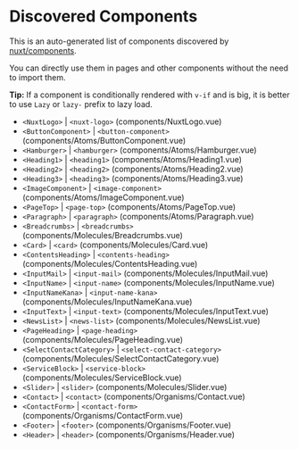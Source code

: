 # Discovered Components

This is an auto-generated list of components discovered by [nuxt/components](https://github.com/nuxt/components).

You can directly use them in pages and other components without the need to import them.

**Tip:** If a component is conditionally rendered with `v-if` and is big, it is better to use `Lazy` or `lazy-` prefix to lazy load.

- `<NuxtLogo>` | `<nuxt-logo>` (components/NuxtLogo.vue)
- `<ButtonComponent>` | `<button-component>` (components/Atoms/ButtonComponent.vue)
- `<Hamburger>` | `<hamburger>` (components/Atoms/Hamburger.vue)
- `<Heading1>` | `<heading1>` (components/Atoms/Heading1.vue)
- `<Heading2>` | `<heading2>` (components/Atoms/Heading2.vue)
- `<Heading3>` | `<heading3>` (components/Atoms/Heading3.vue)
- `<ImageComponent>` | `<image-component>` (components/Atoms/ImageComponent.vue)
- `<PageTop>` | `<page-top>` (components/Atoms/PageTop.vue)
- `<Paragraph>` | `<paragraph>` (components/Atoms/Paragraph.vue)
- `<Breadcrumbs>` | `<breadcrumbs>` (components/Molecules/Breadcrumbs.vue)
- `<Card>` | `<card>` (components/Molecules/Card.vue)
- `<ContentsHeading>` | `<contents-heading>` (components/Molecules/ContentsHeading.vue)
- `<InputMail>` | `<input-mail>` (components/Molecules/InputMail.vue)
- `<InputName>` | `<input-name>` (components/Molecules/InputName.vue)
- `<InputNameKana>` | `<input-name-kana>` (components/Molecules/InputNameKana.vue)
- `<InputText>` | `<input-text>` (components/Molecules/InputText.vue)
- `<NewsList>` | `<news-list>` (components/Molecules/NewsList.vue)
- `<PageHeading>` | `<page-heading>` (components/Molecules/PageHeading.vue)
- `<SelectContactCategory>` | `<select-contact-category>` (components/Molecules/SelectContactCategory.vue)
- `<ServiceBlock>` | `<service-block>` (components/Molecules/ServiceBlock.vue)
- `<Slider>` | `<slider>` (components/Molecules/Slider.vue)
- `<Contact>` | `<contact>` (components/Organisms/Contact.vue)
- `<ContactForm>` | `<contact-form>` (components/Organisms/ContactForm.vue)
- `<Footer>` | `<footer>` (components/Organisms/Footer.vue)
- `<Header>` | `<header>` (components/Organisms/Header.vue)
